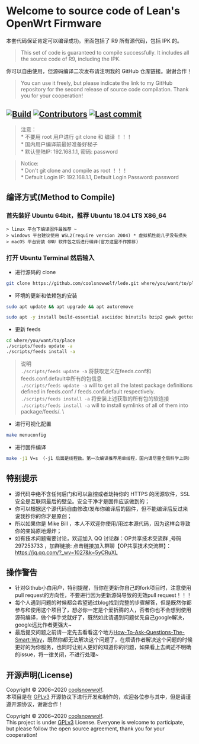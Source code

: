 ﻿# Welcome to source code of Lean's OpenWrt Firmware

本套代码保证肯定可以编译成功。里面包括了 R9 所有源代码，包括 IPK 的。
> This set of code is guaranteed to compile successfully. It includes all the source code of R9, including the IPK.

你可以自由使用，但源码编译二次发布请注明我的 GitHub 仓库链接。谢谢合作！
> You can use it freely, but please indicate the link to my GitHub repository for the second release of source code compilation. Thank you for your cooperation!

## [![Build](https://img.shields.io/github/workflow/status/coolsnowwolf/lede/OpenWrt-CI/master?color=blue)](https://github.com/coolsnowwolf/lede/actions?query=workflow%3AOpenWrt-CI) [![Contributors](https://img.shields.io/github/contributors/coolsnowwolf/lede?color=blue)](https://github.com/coolsnowwolf/lede/graphs/contributors) [![Last commit](https://img.shields.io/github/last-commit/coolsnowwolf/lede?color=blue)](https://github.com/coolsnowwolf/lede/commits/master)

> 注意：\
    * 不要用 root 用户进行 git clone 和 编译 ！！！\
    * 国内用户编译前最好准备好梯子 \
    * 默认登陆IP: 192.168.1.1, 密码: password

> Notice: \
    * Don't git clone and compile as root ！！！\
    * Default Login IP: 192.168.1.1, Default Login Password: password

## 编译方式(Method to Compile)

### 首先装好 Ubuntu 64bit，推荐  Ubuntu 18.04 LTS X86_64

    > linux 平台下编译固件最推荐 ~
    > windows 平台建议使用 WSL2(require version 2004) * 虚拟机性能几乎没有损失
    > macOS 平台安装 GNU 软件包之后进行编译(官方这里不作推荐)

### 打开 Ubuntu Terminal 然后输入

* 进行源码的 clone

```bash
git clone https://github.com/coolsnowwolf/lede.git where/you/want/to/place
```

* 环境的更新和依赖包的安装
  
```bash
sudo apt update && apt upgrade && apt autoremove

sudo apt -y install build-essential asciidoc binutils bzip2 gawk gettext git libncurses5-dev libz-dev patch unzip zlib1g-dev lib32gcc1 libc6-dev-i386 subversion flex uglifyjs git-core gcc-multilib p7zip p7zip-full msmtp libssl-dev texinfo libglib2.0-dev xmlto qemu-utils upx libelf-dev autoconf automake libtool autopoint device-tree-compiler
```

* 更新 feeds

```bash
cd where/you/want/to/place
./scripts/feeds update -a
./scripts/feeds install -a
```

> 说明 \
> `./scripts/feeds update -a` 将获取定义在feeds.conf和feeds.conf.default中所有的包信息 \
> `./scripts/feeds update -a` will to get all the latest package definitions
defined in feeds.conf / feeds.conf.default respectively. \
> `./scripts/feeds install -a` 将安装上述获取的所有包的软连接 \
> `./scripts/feeds install -a` will to install symlinks of all of them into
package/feeds/. \

* 进行可视化配置
  
```bash
make menuconfig
```

* 进行固件编译

```bash
make -j1 V=s （-j1 后面是线程数。第一次编译推荐用单线程，国内请尽量全局科学上网）
```

## 特别提示

* 源代码中绝不含任何后门和可以监控或者劫持你的 HTTPS 的闭源软件，SSL 安全是互联网最后的壁垒。安全干净才是固件应该做到的；
* 你可以根据这个源代码自由修改/发布你编译后的固件，但不能编译后反过来说我抄你的你才是原创；
* 所以如果你是 Mike Bill ，本人不欢迎你使用/用过本源代码，因为这样会导致你的亲妈原地爆炸；
* 如有技术问题需要讨论，欢迎加入 QQ 讨论群：OP共享技术交流群 ,号码 297253733 ，加群链接: 点击链接加入群聊【OP共享技术交流群】：https://jq.qq.com/?_wv=1027&k=5yCRuXL

## 操作警告

* 针对Github小白用户，特别提醒，当你在更新你自己的fork项目时，注意使用pull request的方向性，不要进行因为更新源码导致的无效pull request！！！
* 每个人遇到问题的时候都会希望通过blog找到完整的步骤解答，但是既然你都参与和使用这个项目了，想必你一定是个爱折腾的人，否者你也不会想到使用源码编译，做个伸手党就好了，既然如此请遇到问题优先自己google解决，google远比作者更强大~
* 最后提交问题之前请一定先去看看这个地方[How-To-Ask-Questions-The-Smart-Way](https://github.com/ryanhanwu/How-To-Ask-Questions-The-Smart-Way)，既然你都无法解决这个问题了，在烦请作者解决这个问题的时候更好的为你服务，也同时让别人更好的知道你的问题，如果看上去阐述不明确的issue，将一律关闭，不进行处理~

## 开源声明(License)

Copyright © 2006~2020 [coolsnowwolf](https://github.com/coolsnowwolf). \
本项目是在 [GPLv3](https://github.com/coolsnowwolf/lede/raw/master/LICENSE) 开源协议下进行开发和制作的，欢迎各位参与其中，但是请谨遵开源协议，谢谢合作！

Copyright © 2006~2020 [coolsnowwolf](https://github.com/coolsnowwolf). \
This project is under [GPLv3](https://github.com/coolsnowwolf/lede/raw/master/LICENSE) License. Everyone is welcome to participate, but please follow the open source agreement, thank you for your cooperation!
